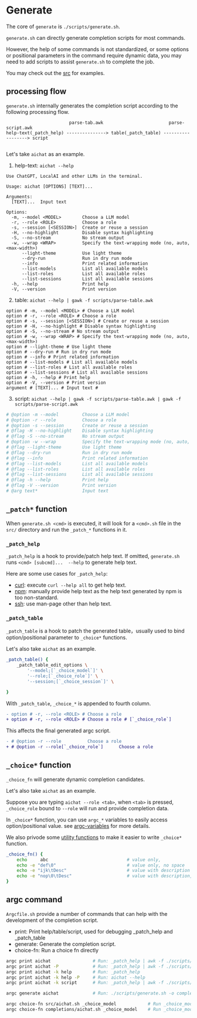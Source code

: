 # Generate

The core of `generate` is `./scripts/generate.sh`.

`generate.sh` can directly generate completion scripts for most commands.

However, the help of some commands is not standardized, or some options or positional parameters in the command require dynamic data, you may need to add scripts to assist `generate.sh` to complete the job.

You may check out the [src](https://github.com/sigoden/argc-completions/tree/main/src) for examples.

## processing flow

`generate.sh` internally generates the completion script according to the following processing flow.

```
                        parse-tab.awk                         parse-script.awk 
help-text(_patch_help) ---------------> table(_patch_table) ------------------> script
              
```

Let's take `aichat` as an example.

1. help-text: `aichat --help`

```
Use ChatGPT, LocalAI and other LLMs in the terminal.

Usage: aichat [OPTIONS] [TEXT]...

Arguments:
  [TEXT]...  Input text

Options:
  -m, --model <MODEL>        Choose a LLM model
  -r, --role <ROLE>          Choose a role
  -s, --session [<SESSION>]  Create or reuse a session
  -H, --no-highlight         Disable syntax highlighting
  -S, --no-stream            No stream output
  -w, --wrap <WRAP>          Specify the text-wrapping mode (no, auto, <max-width>)
      --light-theme          Use light theme
      --dry-run              Run in dry run mode
      --info                 Print related information
      --list-models          List all available models
      --list-roles           List all available roles
      --list-sessions        List all available sessions
  -h, --help                 Print help
  -V, --version              Print version
```

2. table: `aichat --help | gawk -f scripts/parse-table.awk`

```
option # -m, --model <MODEL> # Choose a LLM model
option # -r, --role <ROLE> # Choose a role
option # -s, --session [<SESSION>] # Create or reuse a session
option # -H, --no-highlight # Disable syntax highlighting
option # -S, --no-stream # No stream output
option # -w, --wrap <WRAP> # Specify the text-wrapping mode (no, auto, <max-width>)
option # --light-theme # Use light theme
option # --dry-run # Run in dry run mode
option # --info # Print related information
option # --list-models # List all available models
option # --list-roles # List all available roles
option # --list-sessions # List all available sessions
option # -h, --help # Print help
option # -V, --version # Print version
argument # [TEXT]... # Input text # 
```

3. script: `aichat --help | gawk -f scripts/parse-table.awk | gawk -f scripts/parse-script.awk`

```sh
# @option -m --model         Choose a LLM model
# @option -r --role          Choose a role
# @option -s --session       Create or reuse a session
# @flag -H --no-highlight    Disable syntax highlighting
# @flag -S --no-stream       No stream output
# @option -w --wrap          Specify the text-wrapping mode (no, auto, <max-width>)
# @flag --light-theme        Use light theme
# @flag --dry-run            Run in dry run mode
# @flag --info               Print related information
# @flag --list-models        List all available models
# @flag --list-roles         List all available roles
# @flag --list-sessions      List all available sessions
# @flag -h --help            Print help
# @flag -V --version         Print version
# @arg text*                 Input text
```

## `_patch*` function

When `generate.sh <cmd>` is executed, it will look for a `<cmd>.sh` file in the `src/` directory and run the `_patch_*` functions in it.

### `_patch_help`

`_patch_help` is a hook to provide/patch help text. If omitted, `generate.sh` runs `<cmd> [subcmd]...  --help` to generate help text.

Here are some use cases for `_patch_help`:

- [curl](https://github.com/sigoden/argc-completions/blob/main/src/curl.sh): execute `curl --help all` to get help text.
- [npm](https://github.com/sigoden/argc-completions/blob/main/src/npm.sh): manually provide help text as the help text generated by npm is too non-standard.
- [ssh](https://github.com/sigoden/argc-completions/blob/main/src/ssh.sh): use man-page other than help text.

### `_patch_table`

`_patch_table` is a hook to patch the generated table，usually used to bind option/positional parameter to `_choice*` functions.

Let's also take `aichat` as an example.

```sh
_patch_table() {
    _patch_table_edit_options \
        '--model;[`_choice_model`]' \
        '--role;[`_choice_role`]' \
        '--session;[`_choice_session`]' \

}
```

With `_patch_table`, `_choice_*` is appended to fourth column.

```diff
- option # -r, --role <ROLE> # Choose a role
+ option # -r, --role <ROLE> # Choose a role # [`_choice_role`]
```

This affects the final generated argc script.

```diff
- # @option -r --role          Choose a role
+ # @option -r --role[`_choice_role`]      Choose a role
```

## `_choice*` function

`_choice_fn` will generate dynamic completion candidates.

Let's also take `aichat` as an example.

Suppose you are typing `aichat --role <tab>`, when `<tab>` is pressed, `_choice_role` bound to `--role` will run and provide completion data.

In `_choice*` function, you can use `argc_*` variables to easily access option/positional value. see [argc-variables](./argc-variables.md) for more details.

We also privode some [utility functions](https://github.com/sigoden/argc-completions/blob/main/utils/_argc_utils.sh) to make it easier to write `_choice*` function.

```sh
_choice_fn() {
    echo     abc                              # value only,
    echo -e "def\0"                           # value only, no space
    echo -e "ijk\tDesc"                       # value with description
    echo -e "nop\0\tDesc"                     # value with description, no space
}
```

## argc command

`Argcfile.sh` provide a number of commands that can help with the development of the completion script.

- print: Print help/table/script, used for debugging _patch_help and _patch_table
- generate: Generate the completion script.
- choice-fn: Run a choice fn directly

```sh
argc print aichat                # Run: _patch_help | awk -f ./scripts/parse-table.awk | _patch_table
argc print aichat -P             # Run: _patch_help | awk -f ./scripts/parse-table.awk
argc print aichat -k help        # Run: _patch_help
argc print aichat -k help -P     # Run: aichat --help
argc print aichat -k script      # Run: _patch_help | awk -f ./scripts/parse-table.awk | _patch_table | awk -f ./scripts/parse-script.awk 

argc generate aichat             # Run: ./scripts/generate.sh -o completions/aichat.sh aichat

argc choice-fn src/aichat.sh _choice_model            # Run _choice_model in src/aichat.sh
argc choice-fn completions/aichat.sh _choice_model    # Run _choice_model in completions/aichat.sh
```